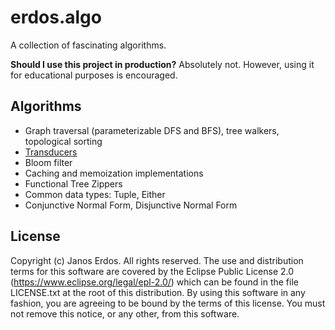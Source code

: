 # erdos.algo

A collection of fascinating algorithms.

**Should I use this project in production?** Absolutely not. However, using it for educational purposes is encouraged.

## Algorithms

- Graph traversal (parameterizable DFS and BFS), tree walkers, topological sorting
- [Transducers](https://clojure.org/reference/transducers)
- Bloom filter
- Caching and memoization implementations
- Functional Tree Zippers
- Common data types: Tuple, Either
- Conjunctive Normal Form, Disjunctive Normal Form

## License

Copyright (c) Janos Erdos. All rights reserved. The use and distribution terms for this software are covered by the Eclipse Public License 2.0 (https://www.eclipse.org/legal/epl-2.0/) which can be found in the file LICENSE.txt at the root of this distribution. By using this software in any fashion, you are agreeing to be bound by the terms of this license. You must not remove this notice, or any other, from this software.